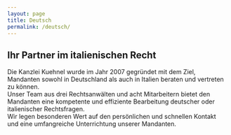 ```yaml
---
layout: page
title: Deutsch
permalink: /deutsch/
---
```


## Ihr Partner im italienischen Recht

Die Kanzlei Kuehnel wurde im Jahr 2007 gegründet mit dem Ziel, Mandanten sowohl in Deutschland als auch in Italien beraten und vertreten zu können.  
Unser Team aus drei Rechtsanwälten und acht Mitarbeitern bietet den Mandanten eine kompetente und effiziente Bearbeitung deutscher oder italienischer Rechtsfragen.   
Wir legen besonderen Wert auf den persönlichen und schnellen Kontakt und eine umfangreiche Unterrichtung unserer Mandanten.
